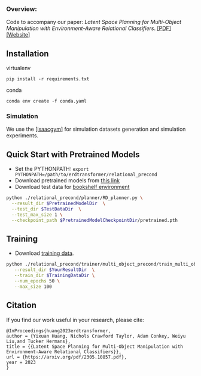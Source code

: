 ### Overview: 
Code to accompany our paper: _Latent Space Planning for Multi-Object Manipulation with Environment-Aware Relational Classifiers_. [[PDF]](https://arxiv.org/pdf/2305.10857.pdf) [[Website]](https://sites.google.com/view/erelationaldynamics)


## Installation
virtualenv
```
pip install -r requirements.txt
```

conda
```
conda env create -f conda.yaml
```

### Simulation
We use the [[isaacgym]](https://bitbucket.org/robot-learning/ll4ma_isaac/src/environments/) for simulation datasets generation and simulation experiments. 

## Quick Start with Pretrained Models
- Set the PYTHONPATH: `export PYTHONPATH=/path/to/erdtransformer/relational_precond`
- Download pretrained models from [this link](https://drive.google.com/drive/folders/14UUH2VXuC73P5Sb9sh_91TDXQu6yUYsF?usp=sharing)
- Download test data for [bookshelf environment](https://drive.google.com/drive/folders/1ihnxTKk5mKMg6xBSy6vxBpc5zxZ4Q13x?usp=sharing)

```bash
python ./relational_precond/planner/RD_planner.py \
  --result_dir $PretrainedModelDir  \
  --test_dir $TestDataDir  \
  --test_max_size 1 \
  --checkpoint_path $PretrainedModelCheckpointDir/pretrained.pth
```

## Training

- Download [training data](https://drive.google.com/drive/folders/185gyrdmf2v6uqwe_qT-l0hG7HtpruV0B?usp=sharing).

```bash
python ./relational_precond/trainer/multi_object_precond/train_multi_object_precond_e2e.py  \
   --result_dir $YourResultDir  \
   --train_dir $TrainingDataDir \
   --num_epochs 50 \
   --max_size 100
```

## Citation
If you find our work useful in your research, please cite:
```
@InProceedings{huang2023erdtransformer,
author = {Yixuan Huang, Nichols Crawford Taylor, Adam Conkey, Weiyu Liu,and Tucker Hermans},
title = {{Latent Space Planning for Multi-Object Manipulation with Environment-Aware Relational Classifiers}},
url = {https://arxiv.org/pdf/2305.10857.pdf},
year = 2023
}
```
